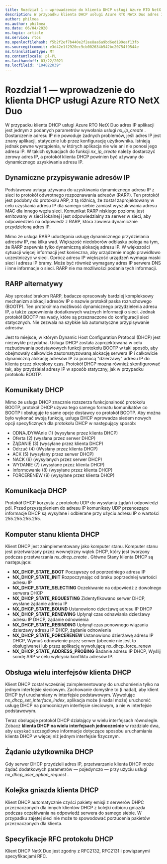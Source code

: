 ```yaml
---
title: Rozdział 1 — wprowadzenie do klienta DHCP usługi Azure RTO NetX Duo
description: W przypadku klienta DHCP usługi Azure RTO NetX Duo adres IP aplikacji jest jednym z podanych parametrów wywołania usługi *nx_ip_create* .
author: philmea
ms.author: philmea
ms.date: 06/04/2020
ms.topic: article
ms.service: rtos
ms.openlocfilehash: f5b2f2ef7b440e2f2ee8aa6a9bd6ed199eaf13fb
ms.sourcegitcommit: e3d42e1f2920ec9cb002634b542bc20754f9544e
ms.translationtype: MT
ms.contentlocale: pl-PL
ms.lasthandoff: 03/22/2021
ms.locfileid: "104822039"
---
```

# <a name="chapter-1---introduction-to-the-azure-rtos-netx-duo-dhcp-client"></a>Rozdział 1 — wprowadzenie do klienta DHCP usługi Azure RTO NetX Duo

W przypadku klienta DHCP usługi Azure RTO NetX Duo adres IP aplikacji jest jednym z podanych parametrów wywołania usługi *nx_ip_create* . Dostarczenie adresu IP nie powoduje żadnych problemów, jeśli adres IP jest znany aplikacji, statycznie lub przez konfigurację użytkownika. Istnieją jednak pewne wystąpienia, w których aplikacja nie wie ani nie ponosi jego adresu IP. W takich sytuacjach do funkcji *nx_ip_create* należy dostarczyć zerowy adres IP, a protokół klienta DHCP powinien być używany do dynamicznego uzyskiwania adresu IP.

## <a name="dynamic-ip-address-assignment"></a>Dynamiczne przypisywanie adresów IP

Podstawowa usługa używana do uzyskiwania dynamicznego adresu IP z sieci to protokół odwrotnego rozpoznawania adresów (RARP). Ten protokół jest podobny do protokołu ARP, z tą różnicą, że został zaprojektowany w celu uzyskania adresu IP dla samego siebie zamiast wyszukiwania adresu MAC dla innego węzła sieci. Komunikat RARP niskiego poziomu jest emitowany w sieci lokalnej i jest odpowiedzialny za serwer w sieci, aby odpowiedzieć na odpowiedź z RARP, która zawiera dynamicznie przydzieloną adres IP.

Mimo że usługa RARP udostępnia usługę dynamicznego przydzielania adresów IP, ma kilka wad. Większość niedoborów odblasku polega na tym, że RARP zapewnia tylko dynamiczną alokację adresu IP. W większości sytuacji więcej informacji jest konieczna, aby urządzenie mogło prawidłowo uczestniczyć w sieci. Oprócz adresu IP większość urządzeń wymaga maski sieci i adresu IP bramy. Może być również wymagany adres IP serwera DNS i inne informacje o sieci. RARP nie ma możliwości podania tych informacji.

## <a name="rarp-alternatives"></a>RARP alternatywy

Aby sprostać brakom RARP, badacze opracowały bardziej kompleksowy mechanizm alokacji adresów IP o nazwie protokół paska rozruchowego (BOOTP). Ten protokół ma możliwość dynamicznego przydzielenia adresu IP, a także zapewnienia dodatkowych ważnych informacji o sieci. Jednak protokół BOOTP ma wady, które są przeznaczone do konfiguracji sieci statycznych. Nie zezwala na szybkie lub automatyczne przypisywanie adresów.

Jest to miejsce, w którym Dynamic Host Configuration Protocol (DHCP) jest niezwykle przydatna. Usługa DHCP została zaprojektowana w celu rozbudowania podstawowych funkcji protokołu BOOTP w taki sposób, aby obejmowały całkowicie zautomatyzowaną alokację serwera IP i całkowicie dynamiczną alokację adresów IP za pomocą "dzierżawy" adresu IP do klienta przez określony czas. Protokół DHCP można również skonfigurować tak, aby przydzielał adresy IP w sposób statyczny, jak w przypadku protokołu BOOTP.

## <a name="dhcp-messages"></a>Komunikaty DHCP

Mimo że usługa DHCP znacznie rozszerza funkcjonalność protokołu BOOTP, protokół DHCP używa tego samego formatu komunikatów co BOOTP i obsługuje te same opcje dostawcy co protokół BOOTP. Aby można było wykonać swoją funkcję, usługa DHCP wprowadza siedem nowych opcji specyficznych dla protokołu DHCP w następujący sposób:

- ODNAJDYWAnie (1) (wysyłane przez klienta DHCP)
- Oferta (2) (wysłana przez serwer DHCP)
- ŻĄDANIE (3) (wysyłane przez klienta DHCP)
- Odrzuć (4) (Wysłany przez klienta DHCP)
- ACK (5) (wysyłany przez serwer DHCP)
- NACK (6) (wysyłanych przez serwer DHCP)
- WYDANIE (7) (wysyłane przez klienta DHCP)
- Informowanie (8) (wysyłane przez klienta DHCP)
- FORCERENEW (9) (wysyłane przez klienta DHCP)

## <a name="dhcp-communication"></a>Komunikacja DHCP

Protokół DHCP korzysta z protokołu UDP do wysyłania żądań i odpowiedzi pól. Przed przystąpieniem do adresu IP komunikaty UDP przenoszące informacje DHCP są wysyłane i odbierane przy użyciu adresu IP o wartości 255.255.255.255.

## <a name="dhcp-client-state-machine"></a>Komputer stanu klienta DHCP

Klient DHCP jest zaimplementowany jako komputer stanu. Komputer stanu jest przetwarzany przez wewnętrzny wątek DHCP, który jest tworzony podczas przetwarzania *nx_dhcp_create* . Główne Stany klienta DHCP są następujące:

- **NX_DHCP_STATE_BOOT** Począwszy od poprzedniego adresu IP
- **NX_DHCP_STATE_INIT** Rozpoczynając od braku poprzedniej wartości adresu IP
- **NX_DHCP_STATE_SELECTING** Oczekiwanie na odpowiedź z dowolnego serwera DHCP
- **NX_DHCP_STATE_REQUESTING** Zidentyfikowano serwer DHCP, wysłane żądanie adresu IP
- **NX_DHCP_STATE_BOUND** Ustanowiono dzierżawę adresu IP DHCP
- **NX_DHCP_STATE_RENEWING** Upłynął czas odnawiania dzierżawy adresu IP DHCP, żądanie odnowienia
- **NX_DHCP_STATE_REBINDING** Upłynął czas ponownego wiązania dzierżawy adresu IP DHCP, żądanie odnowienia
- **NX_DHCP_STATE_FORCERENEW** Ustanowiono dzierżawę adresu IP DHCP, Wymuś odnowienie przez serwer (obecnie nie jest to obsługiwane) lub przez aplikację wywołującą nx_dhcp_force_renew
- **NX_DHCP_STATE_ADDRESS_PROBING** Badanie adresu IP DHCP, Wyślij sondę ARP w celu wykrycia konfliktu adresów IP.

## <a name="dhcp-client-multiple-interface-support"></a>Obsługa wielu interfejsów klienta DHCP

Klient DHCP został wcześniej zaimplementowany do uruchomienia tylko na jednym interfejsie sieciowym. Zachowanie domyślne to (i nadal), aby klient DHCP był uruchamiany w interfejsie podstawowym. Wywołując *nx_dhcp_set_interface_index*, aplikacja może (i nadal może) uruchomić usługę DHCP na pomocniczym interfejsie sieciowym, a nie w interfejsie podstawowym.

Teraz obsługuje protokół DHCP działający w wielu interfejsach równolegle. Zobacz **klienta DHCP na wielu interfejsach jednocześnie** w rozdziale dwa, aby uzyskać szczegółowe informacje dotyczące sposobu uruchamiania klienta DHCP w więcej niż jednym interfejsie fizycznym.

## <a name="dhcp-user-request"></a>Żądanie użytkownika DHCP

Gdy serwer DHCP przydzieli adres IP, przetwarzanie klienta DHCP może żądać dodatkowych parametrów — pojedynczo — przy użyciu usługi *nx_dhcp_user_option_request* .

## <a name="dhcp-client-socket-queue"></a>Kolejka gniazda klienta DHCP 

Klient DHCP automatycznie czyści pakiety emisji z serwerów DHPC przeznaczonych dla innych klientów DHCP z kolejki odbioru gniazda podczas oczekiwania na odpowiedź serwera do samego siebie. W przypadku zajętej sieci nie może to spowodować porzucenia pakietów przeznaczonych dla klienta.

## <a name="dhcp-rfcs"></a>Specyfikacje RFC protokołu DHCP

Klient DHCP NetX Duo jest zgodny z RFC2132, RFC2131 i powiązanymi specyfikacjami RFC.